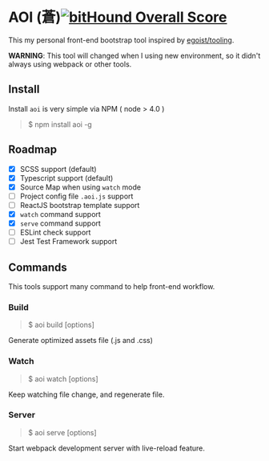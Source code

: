 AOI (蒼)[![bitHound Overall Score](https://www.bithound.io/github/elct9620/aoi/badges/score.svg)](https://www.bithound.io/github/elct9620/aoi)
=======

This my personal front-end bootstrap tool inspired by [egoist/tooling](https://github.com/egoist/tooling/).

**WARNING**: This tool will changed when I using new environment, so it didn't always using webpack or other tools.

## Install

Install `aoi` is very simple via NPM ( node > 4.0 )

> $ npm install aoi -g

## Roadmap

- [x] SCSS support (default)
- [x] Typescript support (default)
- [x] Source Map when using `watch` mode
- [ ] Project config file `.aoi.js` support
- [ ] ReactJS bootstrap template support
- [x] `watch` command support
- [x] `serve` command support
- [ ] ESLint check support
- [ ] Jest Test Framework support

## Commands

This tools support many command to help front-end workflow.

### Build

> $ aoi build [options]

Generate optimized assets file (.js and .css)

### Watch

> $ aoi watch [options]

Keep watching file change, and regenerate file.

### Server

> $ aoi serve [options]

Start webpack development server with live-reload feature.
